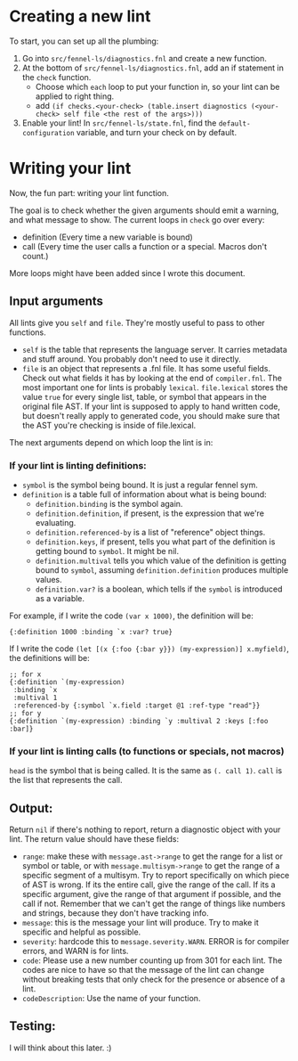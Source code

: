 # Creating a new lint
To start, you can set up all the plumbing:

1. Go into `src/fennel-ls/diagnostics.fnl` and create a new function.
2. At the bottom of `src/fennel-ls/diagnostics.fnl`, add an if statement in the
   `check` function.
    * Choose which `each` loop to put your function in, so your lint can be
      applied to right thing.
    * add `(if checks.<your-check> (table.insert diagnostics (<your-check> self file <the rest of the args>)))`
3. Enable your lint! In `src/fennel-ls/state.fnl`, find the
   `default-configuration` variable, and turn your check on by default.

# Writing your lint
Now, the fun part: writing your lint function.

The goal is to check whether the given arguments should emit a warning, and
what message to show. The current loops in `check` go over every:
* definition (Every time a new variable is bound)
* call (Every time the user calls a function or a special. Macros don't count.)

More loops might have been added since I wrote this document.

## Input arguments
All lints give you `self` and `file`. They're mostly useful to pass to other
functions.
* `self` is the table that represents the language server. It carries metadata
  and stuff around. You probably don't need to use it directly.
* `file` is an object that represents a .fnl file. It has some useful fields.
  Check out what fields it has by looking at the end of `compiler.fnl`. The
  most important one for lints is probably `lexical`. `file.lexical` stores the
  value `true` for every single list, table, or symbol that appears in the
  original file AST. If your lint is supposed to apply to hand written code,
  but doesn't really apply to generated code, you should make sure that the AST
  you're checking is inside of file.lexical.

The next arguments depend on which loop the lint is in:
### If your lint is linting definitions:
* `symbol` is the symbol being bound. It is just a regular fennel sym.
* `definition` is a table full of information about what is being bound:
  * `definition.binding` is the symbol again.
  * `definition.definition`, if present, is the expression that we're
    evaluating.
  * `definition.referenced-by` is a list of "reference" object things.
  * `definition.keys`, if present, tells you what part of the definition is
    getting bound to `symbol`. It might be nil.
  * `definition.multival` tells you which value of the definition is getting
    bound to `symbol`, assuming `definition.definition` produces multiple
    values.
  * `definition.var?` is a boolean, which tells if the `symbol` is introduced
    as a variable.

For example, if I write the code `(var x 1000)`, the definition will be:
```fnl
{:definition 1000 :binding `x :var? true}
```
If I write the code `(let [(x {:foo {:bar y}}) (my-expression)] x.myfield)`,
the definitions will be:
```fnl
;; for x
{:definition `(my-expression)
 :binding `x
 :multival 1
 :referenced-by {:symbol `x.field :target @1 :ref-type "read"}}
;; for y
{:definition `(my-expression) :binding `y :multival 2 :keys [:foo :bar]}
```

### If your lint is linting calls (to functions or specials, not macros)
`head` is the symbol that is being called. It is the same as `(. call 1)`.
`call` is the list that represents the call.

## Output:
Return `nil` if there's nothing to report, return a diagnostic object with your
lint. The return value should have these fields:

* `range`: make these with `message.ast->range` to get the range for a list or
  symbol or table, or with `message.multisym->range` to get the range of a
  specific segment of a multisym. Try to report specifically on which piece of
  AST is wrong. If its the entire call, give the range of the call. If its a
  specific argument, give the range of that argument if possible, and the call
  if not. Remember that we can't get the range of things like numbers and
  strings, because they don't have tracking info.
* `message`: this is the message your lint will produce. Try to make it
  specific and helpful as possible.
* `severity`: hardcode this to `message.severity.WARN`. ERROR is for compiler
  errors, and WARN is for lints.
* `code`: Please use a new number counting up from 301 for each lint. The codes
  are nice to have so that the message of the lint can change without breaking
  tests that only check for the presence or absence of a lint.
* `codeDescription`: Use the name of your function.

## Testing:
I will think about this later. :)
